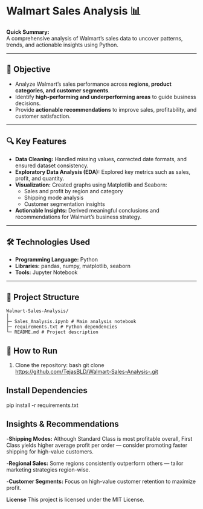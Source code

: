 # Walmart Sales Analysis 📊

**Quick Summary:**  
A comprehensive analysis of Walmart’s sales data to uncover patterns, trends, and actionable insights using Python.

---

## 📝 Objective
- Analyze Walmart’s sales performance across **regions, product categories, and customer segments**.  
- Identify **high-performing and underperforming areas** to guide business decisions.  
- Provide **actionable recommendations** to improve sales, profitability, and customer satisfaction.

---

## 🔍 Key Features
- **Data Cleaning:** Handled missing values, corrected date formats, and ensured dataset consistency.  
- **Exploratory Data Analysis (EDA):** Explored key metrics such as sales, profit, and quantity.  
- **Visualization:** Created graphs using Matplotlib and Seaborn:
  - Sales and profit by region and category  
  - Shipping mode analysis  
  - Customer segmentation insights  
- **Actionable Insights:** Derived meaningful conclusions and recommendations for Walmart’s business strategy.

---

## 🛠️ Technologies Used
- **Programming Language:** Python  
- **Libraries:** pandas, numpy, matplotlib, seaborn  
- **Tools:** Jupyter Notebook  

---

## 📂 Project Structure
```text
Walmart-Sales-Analysis/
│
├─ Sales_Analysis.ipynb # Main analysis notebook
├─ requirements.txt # Python dependencies
└─ README.md # Project description 
```
## 🚀 How to Run
1. Clone the repository:
bash
git clone https://github.com/TejasBLD/Walmart-Sales-Analysis-.git
## Install Dependencies
pip install -r requirements.txt

## Insights & Recommendations

-**Shipping Modes:** Although Standard Class is most profitable overall, First Class yields higher average profit per order — consider promoting faster shipping for high-value customers.

-**Regional Sales:** Some regions consistently outperform others — tailor marketing strategies region-wise.

-**Customer Segments:** Focus on high-value customer retention to maximize profit.

**License**
This project is licensed under the MIT License.
